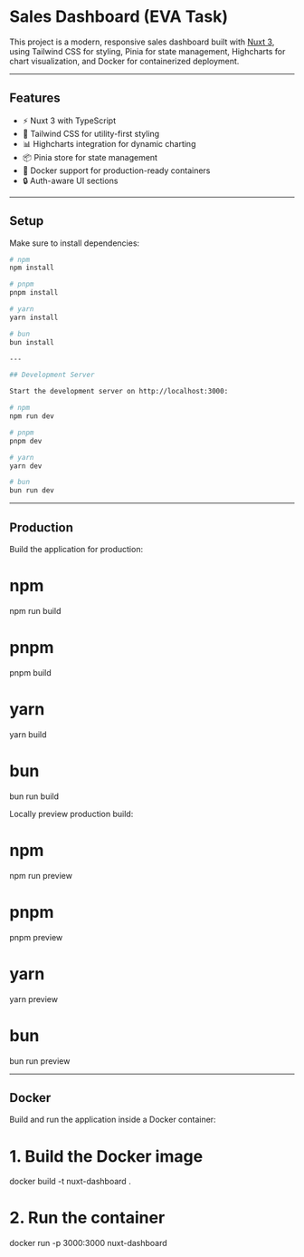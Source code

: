 # Sales Dashboard (EVA Task)

This project is a modern, responsive sales dashboard built with [Nuxt 3](https://nuxt.com), using Tailwind CSS for styling, Pinia for state management, Highcharts for chart visualization, and Docker for containerized deployment.

---

## Features

- ⚡️ Nuxt 3 with TypeScript
- 🎨 Tailwind CSS for utility-first styling
- 📊 Highcharts integration for dynamic charting
- 📦 Pinia store for state management
- 🐳 Docker support for production-ready containers
- 🔒 Auth-aware UI sections

---

## Setup

Make sure to install dependencies:

```bash
# npm
npm install

# pnpm
pnpm install

# yarn
yarn install

# bun
bun install

---

## Development Server

Start the development server on http://localhost:3000:

# npm
npm run dev

# pnpm
pnpm dev

# yarn
yarn dev

# bun
bun run dev
```

---

## Production

Build the application for production:

# npm

npm run build

# pnpm

pnpm build

# yarn

yarn build

# bun

bun run build

Locally preview production build:

# npm

npm run preview

# pnpm

pnpm preview

# yarn

yarn preview

# bun

bun run preview

---

## Docker

Build and run the application inside a Docker container:

# 1. Build the Docker image

docker build -t nuxt-dashboard .

# 2. Run the container

docker run -p 3000:3000 nuxt-dashboard
